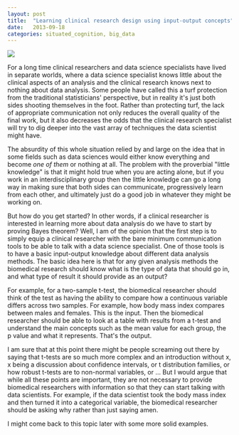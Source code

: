 ```yaml
---
layout: post
title:  "Learning clinical research design using input-output concepts"
date:   2013-09-18
categories: situated_cognition, big_data
---
```


![](https://lh5.googleusercontent.com/-2cJPhN7us9w/UjCwvtDuzeI/AAAAAAAA3yo/19xQIJVaVhw/w800-h500-no/fractal.png)

For a long time clinical researchers and data science specialists have lived in separate worlds, where a data science specialist knows little about the clinical aspects of an analysis and the clinical research knows next to nothing about data analysis. Some people have called this a turf protection from the traditional statisticians' perspective, but in reality it's just both sides shooting themselves in the foot. Rather than protecting turf, the lack of appropriate communication not only reduces the overall quality of the final work, but it also decreases the odds that the clinical research specialist will try to dig deeper into the vast array of techniques the data scientist might have.

The absurdity of this whole situation relied by and large on the idea that in some fields such as data sciences would either know everything and become *one of them* or nothing at all. The problem with the proverbial "little knowledge" is that it might hold true when you are acting alone, but if you work in an interdisciplinary group then the little knowledge can go a long way in making sure that both sides can communicate, progressively learn from each other, and ultimately just do a good job in whatever they might be working on.

But how do you get started? In other words, if a clinical researcher is interested in learning more about data analysis do we have to start by proving Bayes theorem? Well, I am of the opinion that the first step is to simply equip a clinical researcher with the bare minimum communication tools to be able to talk with a data science specialist. One of those tools is to have a basic input-output knowledge about different data analysis methods. The basic idea here is that for any given analysis methods the biomedical research should know what is the type of data that should go in, and what type of result it should provide as an output?

For example, for a two-sample t-test, the biomedical researcher should think of the test as having the ability to compare how a continuous variable differs across two samples. For example, how body mass index compares between males and females. This is the input. Then the biomedical researcher should be able to look at a table with results from a t-test and understand the main concepts such as the mean value for each group, the p value and what it represents. That's the output.

I am sure that at this point there might be people screaming out there by saying that t-tests are so much more complex and an introduction without x, x being a discussion about confidence intervals, or t distribution families, or how robust t-tests are to non-normal variables, or ... But I would argue that while all these points are important, they are not necessary to provide biomedical researchers with information so that they can start talking with data scientists. For example, if the data scientist took the body mass index and then turned it into a categorical variable, the biomedical researcher should be asking why rather than just saying amen. 

I might come back to this topic later with some more solid examples.